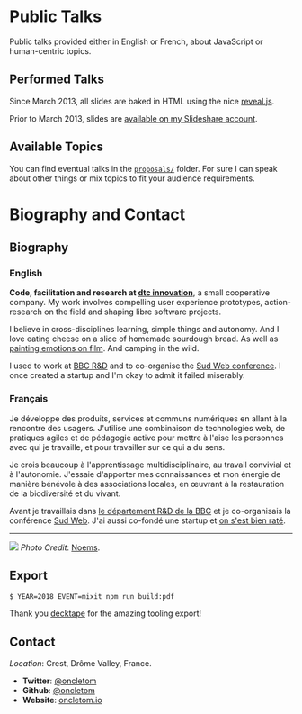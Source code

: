 # Public Talks

Public talks provided either in English or French, about JavaScript or human-centric topics.

## Performed Talks

Since March 2013, all slides are baked in HTML using the nice [reveal.js](https://github.com/hakimel/reveal.js/).

Prior to March 2013, slides are [available on my Slideshare account](http://www.slideshare.net/oncletom/presentations).

## Available Topics

You can find eventual talks in the [`proposals/`](proposals) folder. For sure I can speak about other things or mix topics to fit your audience requirements.

# Biography and Contact

## Biography

### English

**Code, facilitation and research at [dtc innovation][dtc-innovation]**, a small cooperative company. My work involves compelling user experience prototypes, action-research on the field and shaping libre software projects.

I believe in cross-disciplines learning, simple things and autonomy. And I love eating cheese on a slice of homemade sourdough bread. As well as [painting emotions on film][photography]. And camping in the wild.

I used to work at [BBC R&D][bbcrd] and to co-organise the [Sud Web conference][sudweb]. I once created a startup and I'm okay to admit it failed miserably.

### Français

Je développe des produits, services et communs numériques en allant à la rencontre des usagers. J'utilise une combinaison de technologies web, de pratiques agiles et de pédagogie active pour mettre à l'aise les personnes avec qui je travaille, et pour travailler sur ce qui a du sens.

Je crois beaucoup à l'apprentissage multidisciplinaire, au travail convivial et à l'autonomie. J'essaie d'apporter mes connaissances et mon énergie de manière bénévole à des associations locales, en œuvrant à la restauration de la biodiversité et du vivant.

Avant je travaillais dans [le département R&D de la BBC](https://bbc.co.uk/rd) et je co-organisais la conférence [Sud Web](https://sudweb.fr). J'ai aussi co-fondé une startup et [on s'est bien raté](https://www.youtube.com/watch?v=NVpH1w_aSUk).

----

![](thomas-parisot.jpg)
*Photo Credit*: [Noems](https://twitter.com/noeems).

## Export

```bash
$ YEAR=2018 EVENT=mixit npm run build:pdf
```

Thank you [decktape](https://github.com/astefanutti/decktape) for the amazing tooling export!

## Contact

*Location*: Crest, Drôme Valley, France.

* **Twitter**: [@oncletom](https://twitter.com/oncletom)
* **Github**: [@oncletom](https://github.com/oncletom)
* **Website**: [oncletom.io](https://oncletom.io)

[dtc-innovation]: https://dtc-innovation.org/
[bbcrd]: http://www.bbc.co.uk/rd
[sudweb]: https://sudweb.fr/
[photography]: https://oncletom.io/photography/
